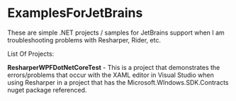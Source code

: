 # ExamplesForJetBrains
These are simple .NET projects / samples for JetBrains support when I am troubleshooting problems with Resharper, Rider, etc.

List Of Projects:

<b>ResharperWPFDotNetCoreTest</b> - This is a project that demonstrates the errors/problems that occur with the XAML editor in Visual Studio when using Resharper in a project that has the Microsoft.WIndows.SDK.Contracts nuget package referenced.
